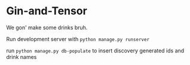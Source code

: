 # Gin-and-Tensor
We gon' make some drinks bruh.

Run development server with `python manage.py runserver`

run `python manage.py db-populate` to insert discovery generated ids and drink names



